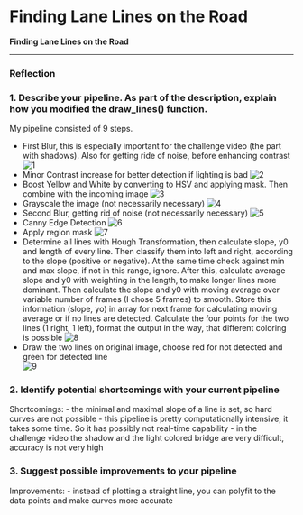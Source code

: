 # **Finding Lane Lines on the Road** 


**Finding Lane Lines on the Road**


[//]: # (Image References)

[image1]: ./MD_images/1_blur1.jpg "First Blur"
[image2]: ./MD_images/2_contrast.jpg "Contrast Increase"
[image3]: ./MD_images/3_yellow_white_mask.jpg "Boost Yellow and White with mask"
[image4]: ./MD_images/4_grayscale.jpg "Grayscale Blur"
[image5]: ./MD_images/5_blur2.jpg "Second Blur"
[image6]: ./MD_images/6_canny.jpg "Canny Edge Detection"
[image7]: ./MD_images/7_region_mask.jpg "Region Mask"
[image8]: ./MD_images/8_lines.jpg "All Lines and average Line"
[image9]: ./MD_images/9_result.jpg "Result"

---

### Reflection

### 1. Describe your pipeline. As part of the description, explain how you modified the draw_lines() function.

My pipeline consisted of 9 steps. 
* First Blur, this is especially important for the challenge video (the part with shadows).
    Also for getting ride of noise, before enhancing contrast
![1][image1]
* Minor Contrast increase for better detection if lighting is bad
![2][image2]
* Boost Yellow and White by converting to HSV and applying mask. Then combine with the incoming image
![3][image3]
* Grayscale the image (not necessarily necessary)
![4][image4]
* Second Blur, getting rid of noise (not necessarily necessary)
![5][image5]
* Canny Edge Detection
![6][image6]
* Apply region mask
![7][image7]
* Determine all lines with Hough Transformation, then calculate slope, y0 and length of every line.
    Then classify them into left and right, according to the slope (positive or negative).
    At the same time check against min and max slope, if not in this range, ignore.
    After this, calculate average slope and y0 with weighting in the length, to make longer lines more dominant.
    Then calculate the slope and y0 with moving average over variable number of frames (I chose 5 frames) to smooth.
    Store this information (slope, yo) in array for next frame for calculating moving average or if no lines are detected.
    Calculate the four points for the two lines (1 right, 1 left), format the output in the way, that different coloring is possible
![8][image8]
 * Draw the two lines on original image, choose red for not detected and green for detected line   
![9][image9]


### 2. Identify potential shortcomings with your current pipeline


Shortcomings:
    - the minimal and maximal slope of a line is set, so hard curves are not possible 
    - this pipeline is pretty computationally intensive, it takes some time. So it has possibly not real-time capability
    - in the challenge video the shadow and the light colored bridge are very difficult, accuracy is not very high


### 3. Suggest possible improvements to your pipeline

Improvements:
    - instead of plotting a straight line, you can polyfit to the data points and make curves more accurate
    
